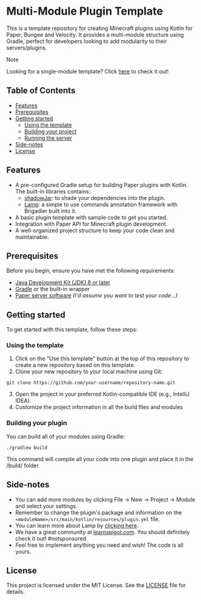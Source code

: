# Multi-Module Plugin Template

This is a template repository for creating Minecraft plugins using Kotlin for Paper, Bungee and Velocity. It provides a multi-module structure using Gradle,
perfect for developers looking to add modularity to their servers/plugins.

> [!NOTE]
> Looking for a single-module template? Click [here](https://github.com/akkkih/plugin-template) to check it out!

## Table of Contents

- [Features](#features)
- [Prerequisites](#prerequisites)
- [Getting started](#getting-started)
    - [Using the template](#using-the-template)
    - [Building your project](#building-your-plugin)
    - [Running the server](#running-the-server)
- [Side-notes](#side-notes)
- [License](#license)

## Features

- A pre-configured Gradle setup for building Paper plugins with Kotlin. The built-in libraries contains:
  - [shadowJar](https://github.com/johnrengelman/shadow): to shade your dependencies into the plugin.
  - [Lamp](https://github.com/Revxrsal/Lamp): a simple to use commands annotation framework with Brigadier built into it.
- A basic plugin template with sample code to get you started.
- Integration with Paper API for Minecraft plugin development.
- A well-organized project structure to keep your code clean and maintainable.

## Prerequisites

Before you begin, ensure you have met the following requirements:

- [Java Development Kit (JDK) 8 or later](https://www.oracle.com/java/technologies/javase-downloads.html)
- [Gradle](https://gradle.org/install/) or the built-in wrapper
- [Paper server software](https://papermc.io/) _(I'd assume you want to test your code...)_

## Getting started

To get started with this template, follow these steps:

### Using the template

1. Click on the "Use this template" button at the top of this repository to create a new repository based on this template.
2. Clone your new repository to your local machine using Git:

```shell
git clone https://github.com/your-username/repository-name.git
```

3. Open the project in your preferred Kotlin-compatible IDE (e.g., IntelliJ IDEA).
4. Customize the project information in all the build files and modules

### Building your plugin

You can build all of your modules using Gradle:

```shell
./gradlew build
```

This command will compile all your code into one plugin and place it in the /build/ folder

## Side-notes

- You can add more modules by clicking File → New → Project → Module and select your settings.
- Remember to change the plugin's package and information on the `<moduleName>/src/main/kotlin/resources/plugin.yml` file.
- You can learn more about Lamp by [clicking here](https://github.com/Revxrsal/Lamp/wiki).
- We have a great community at [learnspigot.com](https://learnspigot.com/). You should definitely check it out! #notsponsored
- Feel free to implement anything you need and wish! The code is all yours.

## License

This project is licensed under the MIT License. See the [LICENSE](LICENSE) file for details.
